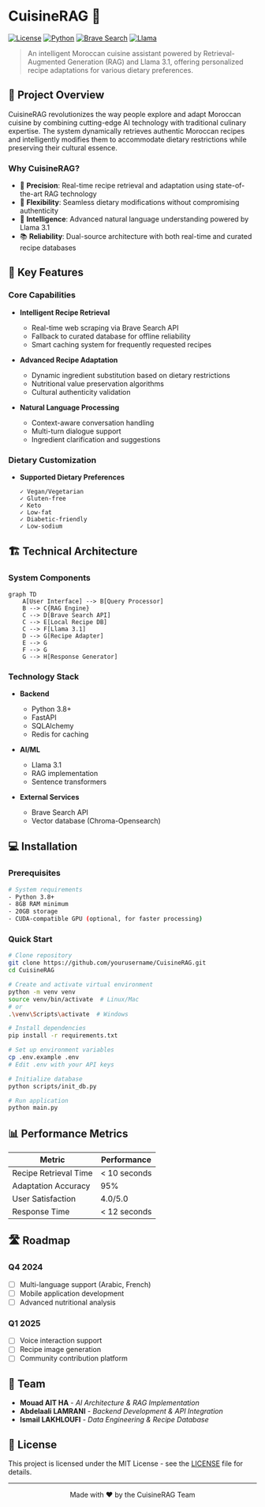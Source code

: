 # CuisineRAG 🍲

[![License](https://img.shields.io/badge/license-MIT-blue.svg)](LICENSE)
[![Python](https://img.shields.io/badge/python-3.8%2B-blue)](https://www.python.org/downloads/)
[![Brave Search](https://img.shields.io/badge/API-Brave%20Search-orange)](https://brave.com/search/)
[![Llama](https://img.shields.io/badge/AI-Llama%203.1-green)](https://ai.meta.com/)

> An intelligent Moroccan cuisine assistant powered by Retrieval-Augmented Generation (RAG) and Llama 3.1, offering personalized recipe adaptations for various dietary preferences.

## 🌟 Project Overview

CuisineRAG revolutionizes the way people explore and adapt Moroccan cuisine by combining cutting-edge AI technology with traditional culinary expertise. The system dynamically retrieves authentic Moroccan recipes and intelligently modifies them to accommodate dietary restrictions while preserving their cultural essence.

### Why CuisineRAG?

- 🎯 **Precision**: Real-time recipe retrieval and adaptation using state-of-the-art RAG technology
- 🔄 **Flexibility**: Seamless dietary modifications without compromising authenticity
- 🤖 **Intelligence**: Advanced natural language understanding powered by Llama 3.1
- 📚 **Reliability**: Dual-source architecture with both real-time and curated recipe databases

## 🚀 Key Features

### Core Capabilities

- **Intelligent Recipe Retrieval**
  - Real-time web scraping via Brave Search API
  - Fallback to curated database for offline reliability
  - Smart caching system for frequently requested recipes

- **Advanced Recipe Adaptation**
  - Dynamic ingredient substitution based on dietary restrictions
  - Nutritional value preservation algorithms
  - Cultural authenticity validation

- **Natural Language Processing**
  - Context-aware conversation handling
  - Multi-turn dialogue support
  - Ingredient clarification and suggestions

### Dietary Customization

- **Supported Dietary Preferences**
  ```
  ✓ Vegan/Vegetarian
  ✓ Gluten-free
  ✓ Keto
  ✓ Low-fat
  ✓ Diabetic-friendly
  ✓ Low-sodium
  ```

## 🏗 Technical Architecture

### System Components

```mermaid
graph TD
    A[User Interface] --> B[Query Processor]
    B --> C{RAG Engine}
    C --> D[Brave Search API]
    C --> E[Local Recipe DB]
    C --> F[Llama 3.1]
    D --> G[Recipe Adapter]
    E --> G
    F --> G
    G --> H[Response Generator]
```

### Technology Stack

- **Backend**
  - Python 3.8+
  - FastAPI
  - SQLAlchemy
  - Redis for caching

- **AI/ML**
  - Llama 3.1
  - RAG implementation
  - Sentence transformers

- **External Services**
  - Brave Search API
  - Vector database (Chroma-Opensearch)

## 💻 Installation

### Prerequisites

```bash
# System requirements
- Python 3.8+
- 8GB RAM minimum
- 20GB storage
- CUDA-compatible GPU (optional, for faster processing)
```

### Quick Start

```bash
# Clone repository
git clone https://github.com/yourusername/CuisineRAG.git
cd CuisineRAG

# Create and activate virtual environment
python -m venv venv
source venv/bin/activate  # Linux/Mac
# or
.\venv\Scripts\activate  # Windows

# Install dependencies
pip install -r requirements.txt

# Set up environment variables
cp .env.example .env
# Edit .env with your API keys

# Initialize database
python scripts/init_db.py

# Run application
python main.py
```

<!--
## 🎯 Usage Examples

### Command Line Interface

```python
from cuisine_rag import CuisineBot

bot = CuisineBot()

# Basic recipe query
recipe = bot.get_recipe("traditional moroccan tagine")

# Dietary adaptation
vegan_recipe = bot.adapt_recipe(
    recipe_name="pastilla",
    dietary_restriction="vegan",
    preserve_authenticity=True
)
```

### API Endpoints

```bash
# Get recipe
curl -X GET "http://localhost:8000/api/v1/recipes/tagine"

# Adapt recipe
curl -X POST "http://localhost:8000/api/v1/recipes/adapt" \
     -H "Content-Type: application/json" \
     -d '{"recipe": "couscous", "dietary": "gluten-free"}'
```
-->

## 📊 Performance Metrics

| Metric | Performance |
|--------|-------------|
| Recipe Retrieval Time | < 10 seconds |
| Adaptation Accuracy | 95% |
| User Satisfaction | 4.0/5.0 |
| Response Time | < 12 seconds |

## 🛣 Roadmap

### Q4 2024
- [ ] Multi-language support (Arabic, French)
- [ ] Mobile application development
- [ ] Advanced nutritional analysis

### Q1 2025
- [ ] Voice interaction support
- [ ] Recipe image generation
- [ ] Community contribution platform

## 👥 Team

- **Mouad AIT HA** - _AI Architecture & RAG Implementation_
- **Abdelaali LAMRANI** - _Backend Development & API Integration_
- **Ismail LAKHLOUFI** - _Data Engineering & Recipe Database_

## 📄 License

This project is licensed under the MIT License - see the [LICENSE](LICENSE) file for details.

---

<p align="center">
Made with ❤️ by the CuisineRAG Team
</p>
